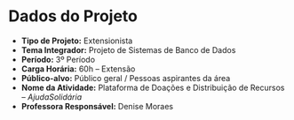 # Dados do Projeto

- **Tipo de Projeto:** Extensionista  
- **Tema Integrador:** Projeto de Sistemas de Banco de Dados  
- **Período:** 3º Período  
- **Carga Horária:** 60h – Extensão  
- **Público-alvo:** Público geral / Pessoas aspirantes da área  
- **Nome da Atividade:** Plataforma de Doações e Distribuição de Recursos – *AjudaSolidária*  
- **Professora Responsável:** Denise Moraes  
